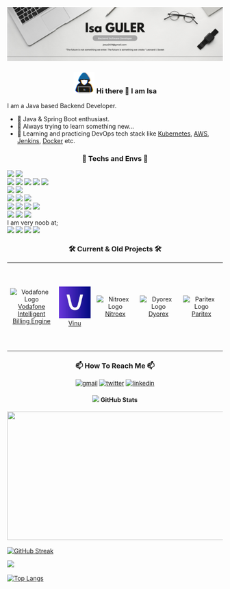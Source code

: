 <img src="https://github.com/IsaGULER/IsaGULER/blob/main/Web%20Developer%20Banner.png" alt="">

### <p align="center"> <img src = "https://github.com/IsaGULER/IsaGULER/raw/main/assets/about-me.gif" width = 50px> Hi there 👋 I am Isa </p>

I am a Java based Backend Developer.

<!-- - 🌱 I’m currently learning [Reactive Programming With Spring](https://spring.io/reactive) and [Event Driven Programming With Spring](https://spring.io/event-driven). -->
- 🍃 Java & Spring Boot enthusiast.
- 🔭 Always trying to learn something new...
- 🌱 Learning and practicing DevOps tech stack like [Kubernetes](https://kubernetes.io/), [AWS](https://aws.amazon.com/), [Jenkins](https://www.jenkins.io/), [Docker](https://www.docker.com/) etc.

<!-- - 🔭 Also interested in Frontend Development and learning [JavaScript](https://www.javascript.com/) and [React](https://beta.reactjs.org/) -->

<!-- <img src="https://github.com/IsaGULER/IsaGULER/raw/main/assets/neon-line-seperator.gif"><br> -->


### <p align="center"> 🧰 Techs and Envs 🧰 </p> 

<div>

![](https://img.shields.io/badge/Spring-informational?style=for-the-badge&logo=Spring&logoColor=greeen&color=white)
![](https://img.shields.io/badge/SpringBoot-informational?style=for-the-badge&logo=SpringBoot&logoColor=green&color=white) <br>
![](https://img.shields.io/badge/MySQL-informational?style=for-the-badge&logo=MySQL&logoColor=4479A1&color=CD5C5C)
![](https://img.shields.io/badge/PostgreSQL-informational?style=for-the-badge&logo=PostgreSQL&logoColor=4169E1&color=lightgrey)
![](https://img.shields.io/badge/Redis-informational?style=for-the-badge&logo=Redis&logoColor=black&color=DC382D)
![](https://img.shields.io/badge/MongoDb-informational?style=for-the-badge&logo=MongoDB&logoColor=white&color=47A248)
![](https://img.shields.io/badge/Elasticsearch-informational?style=for-the-badge&logo=Elasticsearch&logoColor=white&color=005571) <br>
![](https://img.shields.io/badge/IntellijIDEA-informational?style=for-the-badge&logo=IntellijIDEA&logoColor=white&color=black)
![](https://img.shields.io/badge/VSCode-informational?style=for-the-badge&logo=VisualStudioCode&logoColor=007ACC&color=black) <br>
![](https://img.shields.io/badge/Windows-informational?style=for-the-badge&logo=Windows&logoColor=0078D6&color=white)
![](https://img.shields.io/badge/Linux-informational?style=for-the-badge&logo=Linux&logoColor=grey&color=FCC624)
![](https://img.shields.io/badge/Ubuntu-informational?style=for-the-badge&logo=Ubuntu&logoColor=FCC624&color=E95420) <br>
![](https://img.shields.io/badge/AmazonAWS-informational?style=for-the-badge&logo=AmazonAWS&logoColor=232F3E&color=F78E08)
![](https://img.shields.io/badge/OCP-informational?style=for-the-badge&logo=redhat&logoColor=darkred&color=white)
![](https://img.shields.io/badge/Docker-informational?style=for-the-badge&logo=docker&logoColor=white&color=2496ED)
![](https://img.shields.io/badge/Kubernetes-informational?style=for-the-badge&logo=Kubernetes&logoColor=4E4FEB&color=BDCDD6) <br>
![](https://img.shields.io/badge/Kafka-informational?style=for-the-badge&logo=ApacheKafka&logoColor=231F20&color=white)
![](https://img.shields.io/badge/Jenkins-informational?style=for-the-badge&logo=Jenkins&logoColor=D24939&color=C7EBE9)
![](https://img.shields.io/badge/Grafana-informational?style=for-the-badge&logo=Grafana&logoColor=F46800&color=black) <br>
I am very noob at; <br>
![](https://img.shields.io/badge/HTML-informational?style=for-the-badge&logo=HTML5&logoColor=E34F26&color=FFFFFF)
![](https://img.shields.io/badge/CSS-informational?style=for-the-badge&logo=CSS3&logoColor=E34F26&color=FFFFFF)
![](https://img.shields.io/badge/JS-informational?style=for-the-badge&logo=JavaScript&logoColor=F7DF1E&color=FFFFFF)
![](https://img.shields.io/badge/React-informational?style=for-the-badge&logo=React&logoColor=61DAFB&color=FFFFFF)


</div>

<!-- <img src="https://github.com/IsaGULER/IsaGULER/raw/main/assets/neon-line-seperator.gif"><br> -->

### <p align="center"> 🛠️ Current & Old Projects 🛠️ </p>
<div align="center">

  <table>
    <tr>
      <td style="width: 200px; height: 200px; text-align: center; vertical-align: middle;">
        <img src="https://www.freepnglogos.com/uploads/vodafone-png-logo/free-vodafone-logos-20.png" alt="Vodafone Logo" style="max-width: 100%; max-height: 100%;">
        <br>
        <a href="https://www.vodafone.com/" target="_blank">Vodafone Intelligent Billing Engine</a>
      </td>
      <td style="width: 200px; height: 200px; text-align: center; vertical-align: middle;">
        <img src="https://github.com/IsaGULER/IsaGULER/raw/main/assets/vinu.png" alt="VinuSoft Logo" style="max-width: 100%; max-height: 100%;">
        <br>
        <a href="https://vinu.com.tr/" target="_blank">Vinu</a>
      </td>
      <td style="width: 200px; height: 200px; text-align: center; vertical-align: middle;">
        <img src="https://avatars.githubusercontent.com/u/83714978?s=200&v=4" alt="Nitroex Logo" style="max-width: 100%; max-height: 100%;">
        <br>
        <a href="https://www.nitroex.io/" target="_blank">Nitroex</a>
      </td>
      <td style="width: 200px; height: 200px; text-align: center; vertical-align: middle;">
        <img src="https://avatars.githubusercontent.com/u/90764189?s=200&v=4" alt="Dyorex Logo" style="max-width: 100%; max-height: 100%;">
        <br>
        <a href="https://dyorex.com/" target="_blank">Dyorex</a>
      </td>
      <td style="width: 200px; height: 200px; text-align: center; vertical-align: middle;">
        <img src="https://avatars.githubusercontent.com/u/48284751?s=200&v=4" alt="Paritex Logo" style="max-width: 100%; max-height: 100%;">
        <br>
        <a href="https://www.paritex.com/" target="_blank">Paritex</a>
      </td>
    </tr>
  </table>

</div>




<!-- <img src="https://github.com/IsaGULER/IsaGULER/raw/main/assets/neon-line-seperator.gif"><br> -->

### <p align="center"> 📫 How To Reach Me 📫 </p>
<p align="center">
<a href="mailto:jesus3419@gmail.com"> <img src="https://img.shields.io/badge/Mail-informational?style=for-the-badge&logo=gmail&logoColor=white&color=EA4335" alt="gmail"></a>
<a href="https://twitter.com/isaguleer"> <img src="https://img.shields.io/badge/Twitter-informational?style=for-the-badge&logo=Twitter&logoColor=1DA1F2&color=white" alt="twitter"></a>
<a href="https://www.linkedin.com/in/isaguler"> <img src="https://img.shields.io/badge/LinkedIn-informational?style=for-the-badge&logo=LinkedIn&logoColor=0A66C2&color=white" alt="linkedin"></a>
</p>

<!-- <img src="https://github.com/IsaGULER/IsaGULER/raw/main/assets/neon-line-seperator.gif"><br> -->

#### <p align="center"> <img src="https://media.giphy.com/media/iY8CRBdQXODJSCERIr/giphy.gif" width="35"> GitHub Stats </p>
<div>
<p>
<img src="https://media.giphy.com/media/dWesBcTLavkZuG35MI/giphy.gif" width="600" height="300" alt=""/>
</p>

[![GitHub Streak](https://streak-stats.demolab.com/?user=IsaGULER)](https://git.io/streak-stats) <br>

![](https://komarev.com/ghpvc/?username=IsaGULER&style=for-the-badge)

[![Top Langs](https://github-readme-stats.vercel.app/api/top-langs/?username=isaguler&layout=compact&theme=radical)](https://github.com/anuraghazra/github-readme-stats)

</div>

<!-- <img src="https://github.com/IsaGULER/IsaGULER/raw/main/assets/neon-line-seperator.gif"><br> -->

<!--
- 🔭 I’m currently working on ...
- 🌱 I’m currently learning ...
- 👯 I’m looking to collaborate on ...
- 🤔 I’m looking for help with ...
- 💬 Ask me about ...
- 📫 How to reach me: ...
- 😄 Pronouns: ...
- ⚡ Fun fact: ...
-->
